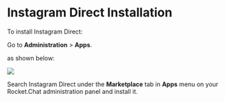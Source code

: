# Instagram Direct Installation

To install Instagram Direct:

Go to **Administration** > **Apps**.

as shown below:

![](<../../../../.gitbook/assets/2021-11-20\_23-29-48 (1) (1) (1) (1) (12) (10) (1) (30).png>)

Search Instagram Direct under the **Marketplace** tab in **Apps** menu on your Rocket.Chat administration panel and install it.
